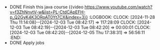 - DONE Finish this java course {{video https://www.youtube.com/watch?v=f3ZhNnvtV-w&list=PL-CtdCApEFH-p_Q2GyK4K3ORoAT0Yt7CX&index=3}}
  :LOGBOOK:
  CLOCK: [2024-11-28 Thu 11:14:08]--[2024-12-03 Tue 08:42:17] =>  117:28:09
  CLOCK: [2024-12-03 Tue 08:42:19]--[2024-12-03 Tue 08:42:20] =>  00:00:01
  CLOCK: [2024-12-03 Tue 08:42:20]--[2024-12-05 Thu 17:38:31] =>  56:56:11
  :END:
- DONE Apply jobs